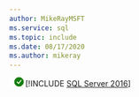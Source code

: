 ```yaml
---
author: MikeRayMSFT
ms.service: sql
ms.topic: include
ms.date: 08/17/2020
ms.author: mikeray
---
```


![yes](../media/yes-icon.png)[!INCLUDE [SQL Server 2016](../sssql16-md.md)]